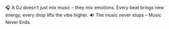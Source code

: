 🎧 A DJ doesn’t just mix music – they mix emotions.
Every beat brings new energy, every drop lifts the vibe higher.
🔊 The music never stops – Music Never Ends.
